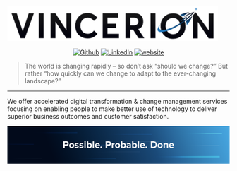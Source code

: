 ![logo](./images/vincerion%20email.png)

<p align="center"><a 
href="https://github.com/Vincerion" target="_blank"><img alt="Github" 
src="https://img.shields.io/badge/GitHub-%2312100E.svg?&style=for-the-badge&logo=Github&logoColor=white" /></a> <a 
href="https://www.linkedin.com/company/vincerion/" target="_blank"><img alt="LinkedIn" 
src="https://img.shields.io/badge/linkedin-%2312100E.svg?&style=for-the-badge&logo=linkedin&logoColor=blue" /></a> <a href="https://vincerion.com/" target="blank">
<img alt="website" src="https://img.shields.io/badge/-Vincerion-black?&style=for-the-badge" /></a></p>

> The world is changing rapidly – so don’t ask “should we change?” But rather “how quickly can we change to adapt to the ever-changing landscape?”

---

We offer accelerated digital transformation & change management services focusing on enabling people to make better use of technology to deliver superior business outcomes and customer satisfaction.

![Possible. Probable. Done.](./images/PPD_2.png)
